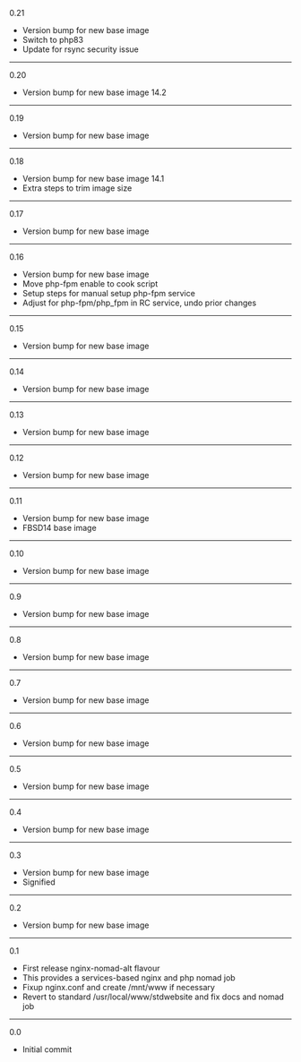 0.21

* Version bump for new base image
* Switch to php83
* Update for rsync security issue

---

0.20

* Version bump for new base image 14.2

---

0.19

* Version bump for new base image

---

0.18

* Version bump for new base image 14.1
* Extra steps to trim image size

---

0.17

* Version bump for new base image

---

0.16

* Version bump for new base image
* Move php-fpm enable to cook script
* Setup steps for manual setup php-fpm service
* Adjust for php-fpm/php_fpm in RC service, undo prior changes

---

0.15

* Version bump for new base image

---

0.14

* Version bump for new base image

---

0.13

* Version bump for new base image

---

0.12

* Version bump for new base image

---

0.11

* Version bump for new base image
* FBSD14 base image

---

0.10

* Version bump for new base image

---

0.9

* Version bump for new base image

---

0.8

* Version bump for new base image

---

0.7

* Version bump for new base image

---

0.6

* Version bump for new base image

---

0.5

* Version bump for new base image

---

0.4

* Version bump for new base image

---

0.3

* Version bump for new base image
* Signified

---

0.2

* Version bump for new base image

---

0.1

* First release nginx-nomad-alt flavour
* This provides a services-based nginx and php nomad job
* Fixup nginx.conf and create /mnt/www if necessary
* Revert to standard /usr/local/www/stdwebsite and fix docs and nomad job

---

0.0

* Initial commit

